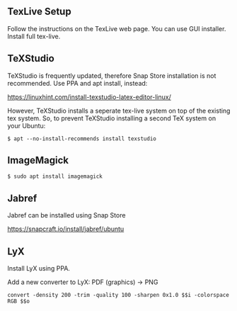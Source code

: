 ## TexLive Setup

Follow the instructions on the TexLive web page. You can use GUI installer. Install full tex-live.

## TeXStudio

TeXStudio is frequently updated, therefore Snap Store installation is not recommended. Use PPA and apt install, instead:

<https://linuxhint.com/install-texstudio-latex-editor-linux/>

However, TeXStudio installs a seperate tex-live system on top of the existing tex system. So, to prevent TeXStudio installing a second TeX system on your Ubuntu:

`$ apt --no-install-recommends install texstudio`

## ImageMagick

`$ sudo apt install imagemagick`

## Jabref

Jabref can be installed using Snap Store

<https://snapcraft.io/install/jabref/ubuntu>


## LyX

Install LyX using PPA.

Add a new converter to LyX: PDF (graphics) -> PNG

`convert -density 200 -trim -quality 100 -sharpen 0x1.0 $$i -colorspace RGB $$o`